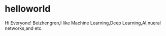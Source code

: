# helloworld
Hi Everyone!
Beizhengren,I like Machine Learning,Deep Learning,AI,nueral networks,and etc. 
